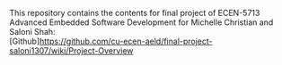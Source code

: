 This repository contains the contents for final project of ECEN-5713  Advanced Embedded Software Development for Michelle Christian and Saloni Shah:
<br>
[Github]https://github.com/cu-ecen-aeld/final-project-saloni1307/wiki/Project-Overview
